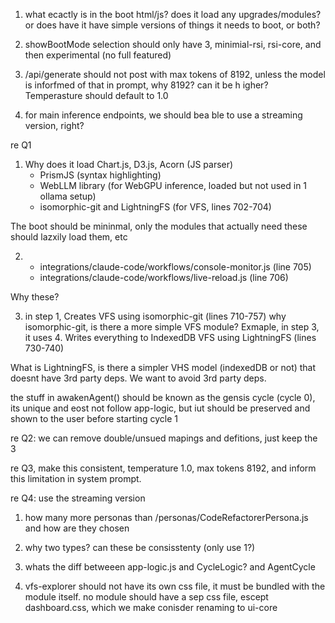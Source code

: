 1. what ecactly is in the boot html/js? does it load any upgrades/modules?
or does have it have simple versions of things it needs to boot, or both?

2. showBootMode selection should only have 3, minimial-rsi, rsi-core, and then experimental (no full featured)

3.  /api/generate should not post with max tokens of 8192, unless the model is inforfmed of that in prompt, why 8192? can it be h igher? Temperasture should default to 1.0

4. for main inference endpoints, we should bea ble to use a streaming version, right?

re Q1

1. Why does it load Chart.js, D3.js, Acorn (JS parser)
    - PrismJS (syntax highlighting)
    - WebLLM library (for WebGPU inference, loaded but not used in 1 ollama setup)
    - isomorphic-git and LightningFS (for VFS, lines 702-704)

The boot should be mininmal, only the modules that actually need these should lazxily load them, etc

2.
    - integrations/claude-code/workflows/console-monitor.js (line 705)
    - integrations/claude-code/workflows/live-reload.js (line 706)

Why these?

3. in step 1, Creates VFS using isomorphic-git (lines 710-757)
 why isomorphic-git, is there a more simple VFS module?
 Exmaple, in step 3, it uses 4. Writes everything to IndexedDB VFS using LightningFS (lines 730-740)

What is LightningFS, is there a simpler VHS model (indexedDB or not) that doesnt have 3rd party deps. We want to avoid 3rd party deps.

the stuff in awakenAgent() should be known as the gensis cycle (cycle 0), its unique and eost not follow app-logic, but iut should be preserved and shown to the user before starting cycle 1


re Q2: we can remove double/unsued mapings and defitions, just keep the 3

re Q3, make this consistent, temperature 1.0, max tokens 8192, and inform this limitation in system prompt.

re Q4: use the streaming version



1. how many more personas than /personas/CodeRefactorerPersona.js
 and how are they chosen


 2. why two types? can these be consisstenty (only use 1?)

 3. whats the diff betweeen app-logic.js and CycleLogic? and AgentCycle

 4. vfs-explorer should not have its own css file, it must be bundled with the module itself. no module should have a sep css file, escept dashboard.css, which we make conisder renaming to ui-core